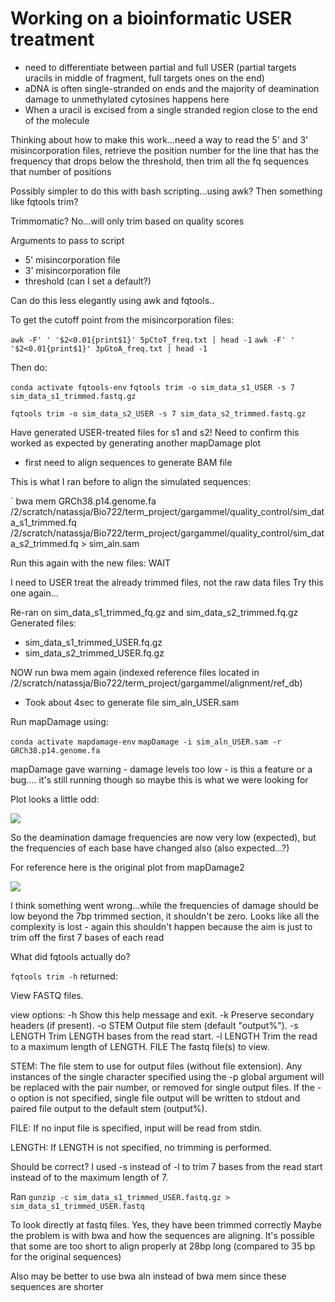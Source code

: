 # Working on a bioinformatic USER treatment

- need to differentiate between partial and full USER (partial targets uracils in middle of fragment, full targets ones on the end)
- aDNA is often single-stranded on ends and the majority of deamination damage to unmethylated cytosines happens here
- When a uracil is excised from a single stranded region close to the end of the molecule 

Thinking about how to make this work...need a way to read the 5' and 3' misincorporation files, retrieve the position number for the line that has the frequency that drops below the threshold, then trim all the fq sequences that number of positions

Possibly simpler to do this with bash scripting...using awk? Then something like fqtools trim?

Trimmomatic? No...will only trim based on quality scores

Arguments to pass to script
- 5' misincorporation file
- 3' misincorporation file
- threshold (can I set a default?)

Can do this less elegantly using awk and fqtools..

To get the cutoff point from the misincorporation files: 

`awk -F' ' '$2<0.01{print$1}' 5pCtoT_freq.txt | head -1`
`awk -F' ' '$2<0.01{print$1}' 3pGtoA_freq.txt | head -1`

Then do: 

`conda activate fqtools-env`
`fqtools trim -o sim_data_s1_USER -s 7 sim_data_s1_trimmed.fastq.gz`

`fqtools trim -o sim_data_s2_USER -s 7 sim_data_s2_trimmed.fastq.gz`

Have generated USER-treated files for s1 and s2! Need to confirm this worked as expected by generating another mapDamage plot
- first need to align sequences to generate BAM file

This is what I ran before to align the simulated sequences: 

` bwa mem GRCh38.p14.genome.fa /2/scratch/natassja/Bio722/term_project/gargammel/quality_control/sim_data_s1_trimmed.fq /2/scratch/natassja/Bio722/term_project/gargammel/quality_control/sim_data_s2_trimmed.fq > sim_aln.sam

Run this again with the new files: 
WAIT

I need to USER treat the already trimmed files, not the raw data files
Try this one again...

Re-ran on sim_data_s1_trimmed_fq.gz and sim_data_s2_trimmed.fq.gz
Generated files: 
- sim_data_s1_trimmed_USER.fq.gz
- sim_data_s2_trimmed_USER.fq.gz

NOW run bwa mem again (indexed reference files located in /2/scratch/natassja/Bio722/term_project/gargammel/alignment/ref_db)

- Took about 4sec to generate file sim_aln_USER.sam

Run mapDamage using: 

`conda activate mapdamage-env`
`mapDamage -i sim_aln_USER.sam -r GRCh38.p14.genome.fa`

mapDamage gave warning - damage levels too low - is this a feature or a bug....
it's still running though so maybe this is what we were looking for

Plot looks a little odd: 

![](Pasted%20image%2020240420074139.png)

So the deamination damage frequencies are now very low (expected), but the frequencies of each base have changed also (also expected...?)

For reference here is the original plot from mapDamage2

![](Pasted%20image%2020240420074327.png)

I think something went wrong...while the frequencies of damage should be low beyond the 7bp trimmed section, it shouldn't be zero. Looks like all the complexity is lost - again this shouldn't happen because the aim is just to trim off the first 7 bases of each read

What did fqtools actually do?

`fqtools trim -h` returned: 

View FASTQ files.

view options:
  -h               Show this help message and exit.
  -k               Preserve secondary headers (if present).
  -o STEM          Output file stem (default "output%").
  -s LENGTH        Trim LENGTH bases from the read start.
  -l LENGTH        Trim the read to a maximum length of LENGTH.
  FILE             The fastq file(s) to view.

STEM:
    The file stem to use for output files (without file extension). Any
    instances of the single character specified using the -p global argument
    will be replaced with the pair number, or removed for single output
    files. If the -o option is not specified, single file output will
    be written to stdout and paired file output to the default stem (output%).

FILE:
    If no input file is specified, input will be read from stdin.

LENGTH:
    If LENGTH is not specified, no trimming is performed.


Should be correct? I used -s instead of -l to trim 7 bases from the read start instead of to the maximum length of 7. 

Ran 
`gunzip -c sim_data_s1_trimmed_USER.fastq.gz > sim_data_s1_trimmed_USER.fastq`

To look directly at fastq files. Yes, they have been trimmed correctly
Maybe the problem is with bwa and how the sequences are aligning. It's possible that some are too short to align properly at 28bp long (compared to 35 bp for the original sequences)

Also may be better to use bwa aln instead of bwa mem since these sequences are shorter


